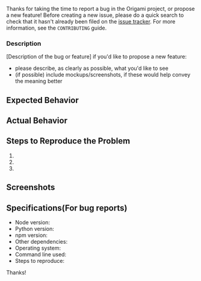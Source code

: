 Thanks for taking the time to report a bug in the Origami project, or propose a new feature! Before creating a new issue, please do a quick search to check that it hasn't already been filed on the [issue tracker](https://github.com/Cloud-CV/Origami/issues).
For more information, see the `CONTRIBUTING` guide.

### Description

[Description of the bug or feature]
if you'd like to propose a new feature:
- please describe, as clearly as possible, what you'd like to see
- (if possible) include mockups/screenshots, if these would help convey the meaning better

## Expected Behavior


## Actual Behavior


## Steps to Reproduce the Problem

  1.
  1.
  1.

## Screenshots

## Specifications(For bug reports)

- Node version:
- Python version:
- npm version:
- Other dependencies:
- Operating system:
- Command line used:
- Steps to reproduce:


Thanks!
